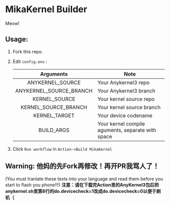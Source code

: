 # MikaKernel Builder

Meow!


## Usage:

1. Fork this repo.

2. Edit `config.env` :

   |        Arguments        | Note                                              |
   | :---------------------: | ------------------------------------------------- |
   |    ANYKERNEL_SOURCE     | Your Anykernel3 repo                              |
   | ANYKERNEL_SOURCE_BRANCH | Your Anykernel3 branch                            |
   |      KERNEL_SOURCE      | Your kernel source repo                           |
   |  KERNEL_SOURCE_BRANCH   | Your kernel source branch                         |
   |      KERNEL_TARGET      | Your device codename                              |
   |       BUILD_ARGS        | Your kernel compile aguments, separate with space |

3. Click `Run workflow` in `Action->Build MikaKernel`

## Warning: 他妈的先Fork再修改！再开PR我骂人了！

(You must tranlate  these texts into your language and read them before you start to flash you phone!!!)
**注意：请在下载完Action里的AnyKernel3包后把anykernel.sh里第8行的do.devicecheck=1改成do.devicecheck=0以便于刷机（**
